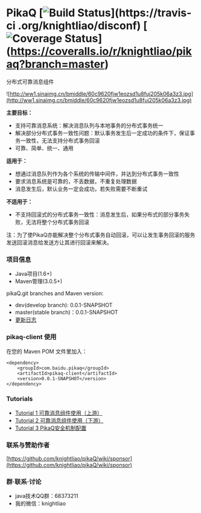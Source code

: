 PikaQ [![Build Status](https://travis-ci.org/knightliao/pikaq.svg?branch=master)](https://travis-ci
.org/knightliao/disconf) [![Coverage Status](https://coveralls.io/repos/knightliao/disconf/badge.png?branch=master)]
(https://coveralls.io/r/knightliao/pikaq?branch=master)
=======

分布式可靠消息组件

![http://ww1.sinaimg.cn/bmiddle/60c9620fjw1eozsd1u8fuj205k06a3z3.jpg](http://ww1.sinaimg.cn/bmiddle/60c9620fjw1eozsd1u8fuj205k06a3z3.jpg)

**主要目标：**

- 支持可靠消息系统：解决消息队列与本地事务的分布式事务统一
- 解决部分分布式事务一致性问题：默认事务发生后一定成功的条件下，保证事务一致性，无法支持分布式事务回滚
- 可靠、简单、统一、通用

**适用于：**

- 想通过消息队列作为各个系统的传输中间件，并达到分布式事务一致性
- 要求消息系统是可靠的，不丢数据，不重复处理数据
- 消息发生后，默认业务一定会成功，若失败需要不断重试

**不适用于：**

- 不支持回滚式的分布式事务一致性：消息发生后，如果分布式的部分事务失败，无法将整个分布式事务回滚

注：为了使PikaQ亦能解决整个分布式事务自动回滚，可以让发生事务回滚的服务发送回滚消息给发送方让其进行回滚来解决。

### 项目信息 ###

- Java项目(1.6+)
- Maven管理(3.0.5+)

pikaQ.git branches and Maven version:

- dev(develop branch): 0.0.1-SNAPSHOT
- master(stable branch)：0.0.1-SNAPSHOT
- [更新日志](https://github.com/knightliao/pikaQ/wiki/updates) 

### pikaq-client 使用 ###

在您的 Maven POM 文件里加入：

    <dependency>
        <groupId>com.baidu.pikaq</groupId>
        <artifactId>pikaq-client</artifactId>
        <version>0.0.1-SNAPSHOT</version>
    </dependency>

### Tutorials ###

- [Tutorial 1 可靠消息组件使用（上游）](https://github.com/knightliao/pikaQ/wiki/Tutorial1)
- [Tutorial 2 可靠消息组件使用（下游）](https://github.com/knightliao/pikaQ/wiki/Tutorial2)
- [Tutorial 3 PikaQ安全机制配置](https://github.com/knightliao/pikaQ/wiki/Tutorial3)

### 联系与赞助作者

[https://github.com/knightliao/pikaQ/wiki/sponsor](https://github.com/knightliao/pikaQ/wiki/sponsor)

### 群·联系·讨论

- java技术QQ群：68373211
- 我的微信：knightliao